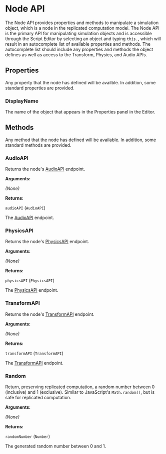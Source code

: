 # Node API

The Node API provides properties and methods to manipulate a simulation object, which is a node in the replicated computation model.  The Node API is the primary API for manipulating simulation objects and is accessible through the Script Editor by selecting an object and typing `this.`, which will result in an autocomplete list of available properties and methods.  The autocomplete list should include any properties and methods the object defines as well as access to the Transform, Physics, and Audio APIs.

## Properties

Any property that the node has defined will be availble.  In addition, some standard properties are provided.

### DisplayName

The name of the object that appears in the Properties panel in the Editor.

## Methods

Any method that the node has defined will be available.  In addition, some standard methods are provided.

### AudioAPI

Returns the node's [AudioAPI](AudioAPI "Audio API") endpoint.

**Arguments:**

*(None)*

**Returns:**

`audioAPI` (`AudioAPI`)

The [AudioAPI](AudioAPI "Audio API") endpoint.

### PhysicsAPI

Returns the node's [PhysicsAPI](PhysicsAPI "Physics API") endpoint.

**Arguments:**

*(None)*

**Returns:**

`physicsAPI` (`PhysicsAPI`)

The [PhysicsAPI](PhysicsAPI "Physics API") endpoint.

### TransformAPI

Returns the node's [TransformAPI](TransformAPI "Transform API") endpoint.

**Arguments:**

*(None)*

**Returns:**

`transformAPI` (`TransformAPI`)

The [TransformAPI](TransformAPI "Transform API") endpoint.

### Random

Return, preserving replicated computation, a random number between 0 (inclusive) and 1 (exclusive).  Similar to JavaScript's `Math.random()`, but is safe for replicated computation.

**Arguments:**

*(None)*

**Returns:**

`randomNumber` (`Number`)

The generated random number between 0 and 1.
